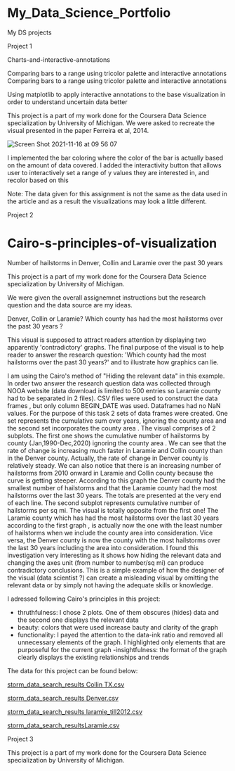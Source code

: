 # My_Data_Science_Portfolio
My DS projects


Project 1

Charts-and-interactive-annotations

Comparing bars to a range using tricolor palette and interactive annotations
Comparing bars to a range using tricolor palette and interactive annotations


Using matplotlib to apply interactive annotations to the base visualization in order to understand uncertain data better


This project is a part of my work done for the Coursera Data Science specialization by University of Michigan. We were asked to recreate the visual presented in the paper Ferreira et al, 2014. 
 
![Screen Shot 2021-11-16 at 09 56 07](https://user-images.githubusercontent.com/57463075/142032118-359f8000-3b62-4da0-818d-e9dacec788a2.png)


I implemented the bar coloring where the color of the bar is actually based on the amount of data covered. I added the interactivity button that allows user to interactively set a range of y values they are interested in, and recolor based on this

      
Note: The data given for this assignment is not the same as the data used in the article and as a result the visualizations may look a little different.


Project 2
# Cairo-s-principles-of-visualization
Number of hailstorms in Denver, Collin and Laramie over the past 30 years

This project is a part of my work done for the Coursera Data Science specialization by University of Michigan. 

We were given the overall assignemnet instructions  but the research question and the data source are my ideas.

Denver, Collin or Laramie? Which county has had the most hailstorms over the past 30 years ?

This visual is supposed to attract readers attention by displaying two apparently 'contradictory' graphs. The final purpose of the visual is to help reader to answer the research question: 'Which county had the most hailstorms over the past 30 years?' and to illustrate how graphics can lie. 

I am using the Cairo's method of "Hiding the relevant data" in this example. In order two answer the research question data was collected through NOOA website (data download is limited to 500 entries so Laramie county had to be separated in 2 files). CSV files were used to construct the data frames , but only column BEGIN_DATE was used. Dataframes had no NaN values. 
For the purpose of this task 2 sets of data frames were created. One set represents the cumulative sum over years, ignoring the county area and the second set incorporates the county area . The visual comprises of 2 subplots. The first one shows the cumulative number of hailstorms by county (Jan,1990-Dec,2020) ignoring the county area . We can see that the rate of change is increasing much faster in Laramie and Collin county than in the Denver county. Actually, the rate of change in Denver county is relatively steady. We can also notice that there is an increasing number of hailstorms from 2010 onward in Laramie and Collin county because the curve is getting steeper. According to this graph the Denver county had the smallest number of hailstorms and that the Laramie county had the most hailstorms over the last 30 years. The totals are presented at the very end of each line. The second subplot represents cumulative number of hailstorms per sq mi. The visual is totally opposite from the first one! The Laramie county which has had the most hailstorms over the last 30 years according to the first graph , is actually now the one with the least number of hailstorms when we include the county area into consideration. Vice versa, the Denver county is now the county with the most hailstorms over the last 30 years including the area into consideration.
I found this investigation very interesting as it shows how hiding the relevant data and changing the axes unit (from number to number/sq mi) can produce contradictory conclusions. This is a simple example of how the designer of the visual (data scientist ?) can create a misleading visual by omitting the relevant data or by simply not having the adequate skills or knowledge. 

I adressed following Cairo's principles in this project:
- thruthfulness: I chose 2 plots. One of them obscures (hides) data and the second one displays the relevant data
- beauty: colors that were used increase bauty and clarity of the graph
- functionality: I payed the attention to the data-ink ratio and removed all unnecessary elements of the graph. I highlighted only elements that are purposeful for the current graph 
-insightfulness: the format of the graph clearly displays the existing relationships and trends

The data for this project can be found below:

[storm_data_search_results Collin TX.csv](https://github.com/Joki79/Cairo-s-principles-of-visualization/files/7546932/storm_data_search_results.Collin.TX.csv)

[storm_data_search_results Denver.csv](https://github.com/Joki79/Cairo-s-principles-of-visualization/files/7546933/storm_data_search_results.Denver.csv)

[storm_data_search_results laramie_till2012.csv](https://github.com/Joki79/Cairo-s-principles-of-visualization/files/7546934/storm_data_search_results.laramie_till2012.csv)

[storm_data_search_resultsLaramie.csv](https://github.com/Joki79/Cairo-s-principles-of-visualization/files/7546935/storm_data_search_resultsLaramie.csv)


Project 3

This project is a part of my work done for the Coursera Data Science specialization by University of Michigan. 


